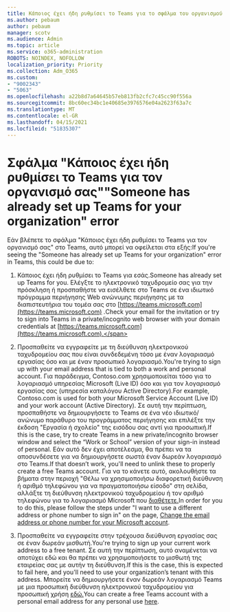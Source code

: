 ```yaml
---
title: Κάποιος έχει ήδη ρυθμίσει το Teams για το σφάλμα του οργανισμού σας
ms.author: pebaum
author: pebaum
manager: scotv
ms.audience: Admin
ms.topic: article
ms.service: o365-administration
ROBOTS: NOINDEX, NOFOLLOW
localization_priority: Priority
ms.collection: Adm_O365
ms.custom:
- "9002343"
- "5063"
ms.openlocfilehash: a22b8d7a64645b57eb813fb2cfc7c45cc90f556a
ms.sourcegitcommit: 8bc60ec34bc1e40685e3976576e04a2623f63a7c
ms.translationtype: MT
ms.contentlocale: el-GR
ms.lasthandoff: 04/15/2021
ms.locfileid: "51835307"
---
```

# <a name="someone-has-already-set-up-teams-for-your-organization-error"></a><span data-ttu-id="256db-102">Σφάλμα "Κάποιος έχει ήδη ρυθμίσει το Teams για τον οργανισμό σας"</span><span class="sxs-lookup"><span data-stu-id="256db-102">"Someone has already set up Teams for your organization" error</span></span>

<span data-ttu-id="256db-103">Εάν βλέπετε το σφάλμα "Κάποιος έχει ήδη ρυθμίσει το Teams για τον οργανισμό σας" στο Teams, αυτό μπορεί να οφείλεται στα εξής:</span><span class="sxs-lookup"><span data-stu-id="256db-103">If you're seeing the "Someone has already set up Teams for your organization" error in Teams, this could be due to:</span></span>

1. <span data-ttu-id="256db-104">Κάποιος έχει ήδη ρυθμίσει το Teams για εσάς.</span><span class="sxs-lookup"><span data-stu-id="256db-104">Someone has already set up Teams for you.</span></span> <span data-ttu-id="256db-105">Ελέγξτε το ηλεκτρονικό ταχυδρομείο σας για την πρόσκληση ή προσπαθήστε να εισέλθετε στο Teams σε ένα ιδιωτικό πρόγραμμα περιήγησης Web ανώνυμης περιήγησης με τα διαπιστευτήρια του τομέα σας στο [https://teams.microsoft.com](https://teams.microsoft.com) .</span><span class="sxs-lookup"><span data-stu-id="256db-105">Check your email for the invitation or try to sign into Teams in a private/incognito web browser with your domain credentials at [https://teams.microsoft.com](https://teams.microsoft.com).</span></span>

2. <span data-ttu-id="256db-106">Προσπαθείτε να εγγραφείτε με τη διεύθυνση ηλεκτρονικού ταχυδρομείου σας που είναι συνδεδεμένη τόσο με έναν λογαριασμό εργασίας όσο και με έναν προσωπικό λογαριασμό.</span><span class="sxs-lookup"><span data-stu-id="256db-106">You're trying to sign up with your email address that is tied to both a work and personal account.</span></span> <span data-ttu-id="256db-107">Για παράδειγμα, Contoso.com χρησιμοποιείται τόσο για το λογαριασμό υπηρεσίας Microsoft (Live ID) όσο και για τον λογαριασμό εργασίας σας (υπηρεσία καταλόγου Active Directory).</span><span class="sxs-lookup"><span data-stu-id="256db-107">For example, Contoso.com is used for both your Microsoft Service Account (Live ID) and your work account (Active Directory).</span></span> <span data-ttu-id="256db-108">Σε αυτή την περίπτωση, προσπαθήστε να δημιουργήσετε το Teams σε ένα νέο ιδιωτικό/ανώνυμο παράθυρο του προγράμματος περιήγησης και επιλέξτε την έκδοση "Εργασία ή σχολείο" της εισόδου σας αντί για προσωπική.</span><span class="sxs-lookup"><span data-stu-id="256db-108">If this is the case, try to create Teams in a new private/incognito browser window and select the “Work or School” version of your sign-in instead of personal.</span></span> <span data-ttu-id="256db-109">Εάν αυτό δεν έχει αποτέλεσμα, θα πρέπει να τα αποσυνδέσετε για να δημιουργήσετε σωστά έναν δωρεάν λογαριασμό στο Teams.</span><span class="sxs-lookup"><span data-stu-id="256db-109">If that doesn’t work, you'll need to unlink these to properly create a free Teams account.</span></span> <span data-ttu-id="256db-110">Για να το κάνετε αυτό, ακολουθήστε τα βήματα στην περιοχή "Θέλω να χρησιμοποιήσω διαφορετική διεύθυνση ή αριθμό τηλεφώνου για να πραγματοποιήσω είσοδο" στη σελίδα, αλλάξτε τη διεύθυνση ηλεκτρονικού ταχυδρομείου ή τον αριθμό τηλεφώνου για το λογαριασμό Microsoft που [διαθέτετε.](https://support.microsoft.com/help/12407)</span><span class="sxs-lookup"><span data-stu-id="256db-110">In order for you to do this, please follow the steps under "I want to use a different address or phone number to sign in" on the page, [Change the email address or phone number for your Microsoft account](https://support.microsoft.com/help/12407).</span></span>

3. <span data-ttu-id="256db-111">Προσπαθείτε να εγγραφείτε στην τρέχουσα διεύθυνση εργασίας σας σε έναν δωρεάν μισθωτή.</span><span class="sxs-lookup"><span data-stu-id="256db-111">You're trying to sign up your current work address to a free tenant.</span></span> <span data-ttu-id="256db-112">Σε αυτή την περίπτωση, αυτό αναμένεται να αποτύχει εδώ και θα πρέπει να χρησιμοποιήσετε το μισθωτή της εταιρείας σας με αυτήν τη διεύθυνση.</span><span class="sxs-lookup"><span data-stu-id="256db-112">If this is the case, this is expected to fail here, and you'll need to use your organization’s tenant with this address.</span></span> <span data-ttu-id="256db-113">Μπορείτε να δημιουργήσετε έναν δωρεάν λογαριασμό Teams με μια προσωπική διεύθυνση ηλεκτρονικού ταχυδρομείου για προσωπική χρήση [εδώ.](https://products.office.com/microsoft-teams/group-chat-software)</span><span class="sxs-lookup"><span data-stu-id="256db-113">You can create a free Teams account with a personal email address for any personal use [here](https://products.office.com/microsoft-teams/group-chat-software).</span></span>
